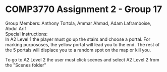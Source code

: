 # COMP3770 Assignment 2 - Group 17 <br/>
Group Members: Anthony Tortola, Ammar Ahmad, Adam Laframboise, Abdul Arif
<br/> 
Special Instructions: <br/> 
In A2 Level 1 the player must go up the stairs and choose a portal. For marking purpososes, the yellow portal
will lead you to the end. The rest of the 5 portals will displace you to a random spot on the map or kill you. 
<br/>

To go to A2 Level 2 the user must click scenes and select A2 Level 2 from the "Scenes folder" 
